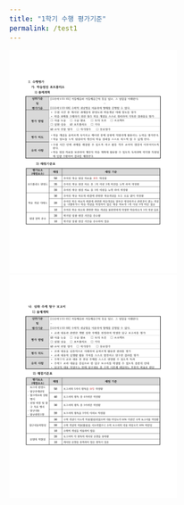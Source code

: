 ```yaml
---
title: "1학기 수행 평가기준"
permalink: /test1
---
```

<img  width="300" height="400" maxwidth="100%" src="/assets/11.jpg"/>
<img  width="300" height="400" maxwidth="100%" src="/assets/22.jpg"/>